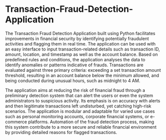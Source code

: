 # Transaction-Fraud-Detection-Application
The Transaction Fraud Detection Application built using Python facilitates improvements in financial security by identifying potentially fraudulent activities and flagging them in real time. The application can be used with an easy interface to input transaction-related details such as transaction ID, amount, location, and timestamp as well as the account balance. Based on predefined rules and conditions, the application analyses the data to identify anomalies or patterns indicative of frauds. Transactions are evaluated against three primary criteria: exceeding a set transaction amount threshold, resulting in an account balance below the minimum allowed, and being conducted during unusual hours, such as midnight to 4 AM.

The application aims at reducing the risk of financial fraud through a preliminary detection system that can alert the users or even the system administrators to suspicious activity. Its emphasis is on accuracy with alerts and then legitimate transactions left undisturbed, yet catching high-risk scenarios. The application is modular and adaptable for varied use cases such as personal monitoring accounts, corporate financial systems, or e-commerce platforms. Automation of the fraud detection process, making this system contribute to a more secure and reliable financial environment by providing detailed reasons for flagged transactions.
 
